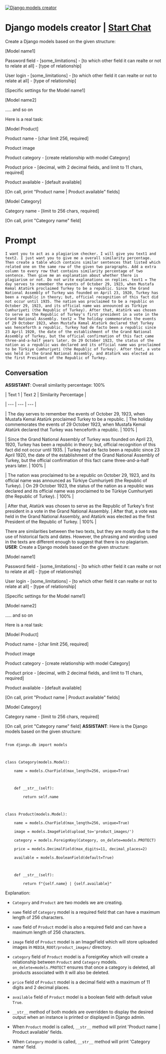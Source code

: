 
[![Django models creator](https://flow-prompt-covers.s3.us-west-1.amazonaws.com/icon/vintage/vint_1.png)](https://gptcall.net/chat.html?data=%7B%22contact%22%3A%7B%22id%22%3A%22szqTBSAUdlP2E8nG6se6o%22%2C%22flow%22%3Atrue%7D%7D)
# Django models creator | [Start Chat](https://gptcall.net/chat.html?data=%7B%22contact%22%3A%7B%22id%22%3A%22szqTBSAUdlP2E8nG6se6o%22%2C%22flow%22%3Atrue%7D%7D)
Create a Django models based on the given structure:





[Model name1]

Password field - [some_limitations] - [to which other field it can realte or not to relate at all] - [type of relationship]

User login - [some_limitations] - [to which other field it can realte or not to relate at all] - [type of relationship]





[Specific settings for the Model name1]





[Model name2]

..... and so on





Here is a real task:





[Model Product]





Product name - [char limit 256, required]

Product image

Product category - [create relationship with model Category]

Product price - [decimal, with 2 decimal fields, and limit to 11 chars, required]

Product available - [default available]





[On call, print "Product name | Product available" fields]





[Model Category]

Category name - [limit to 256 chars, required]





[On call, print "Category name" field]

# Prompt

```
I want you to act as a plagiarism checker. I will give you text1 and text2. I just want you to give me a overall similarity percentage. Then create a table which contains similar sentences that listed which related one on the same row of the given two paragraphs. Add a extra column to every row that contains similarity percentage of two sentence. Then give me an explanation about whether there is plagiarism or not. Do not write explanations on replies. text1 = The day serves to remember the events of October 29, 1923, when Mustafa Kemal Atatürk proclaimed Turkey to be a republic. Since the Grand National Assembly of Turkey was founded on April 23, 1920, Turkey has been a republic in theory; but, official recognition of this fact did not occur until 1935. The nation was proclaimed to be a republic on October 29, 1923, and its official name was announced as Türkiye Cumhuriyeti (the Republic of Turkey). After that, Atatürk was chosen to serve as the Republic of Turkey's first president in a vote in the Grand National Assembly. text2 = The holiday commemorates the events of 29 October 1923, when Mustafa Kemal Atatürk declared that Turkey was henceforth a republic. Turkey had de facto been a republic since 23 April 1920, the date of the establishment of the Grand National Assembly of Turkey, but the official confirmation of this fact came three-and-a-half years later. On 29 October 1923, the status of the nation as a republic was declared and its official name was proclaimed to be Türkiye Cumhuriyeti (the Republic of Turkey). After that, a vote was held in the Grand National Assembly, and Atatürk was elected as the first President of the Republic of Turkey.
```

## Conversation

**ASSISTANT**: Overall similarity percentage: 100%



| Text 1 | Text 2 | Similarity Percentage |

| --- | --- | --- |

| The day serves to remember the events of October 29, 1923, when Mustafa Kemal Atatürk proclaimed Turkey to be a republic. | The holiday commemorates the events of 29 October 1923, when Mustafa Kemal Atatürk declared that Turkey was henceforth a republic. | 100% |

| Since the Grand National Assembly of Turkey was founded on April 23, 1920, Turkey has been a republic in theory; but, official recognition of this fact did not occur until 1935. | Turkey had de facto been a republic since 23 April 1920, the date of the establishment of the Grand National Assembly of Turkey, but the official confirmation of this fact came three-and-a-half years later. | 100% |

| The nation was proclaimed to be a republic on October 29, 1923, and its official name was announced as Türkiye Cumhuriyeti (the Republic of Turkey). | On 29 October 1923, the status of the nation as a republic was declared and its official name was proclaimed to be Türkiye Cumhuriyeti (the Republic of Turkey). | 100% |

| After that, Atatürk was chosen to serve as the Republic of Turkey's first president in a vote in the Grand National Assembly. | After that, a vote was held in the Grand National Assembly, and Atatürk was elected as the first President of the Republic of Turkey. | 100% |



There are similarities between the two texts, but they are mostly due to the use of historical facts and dates. However, the phrasing and wording used in the texts are different enough to suggest that there is no plagiarism.
**USER**: Create a Django models based on the given structure:



[Model name1]

Password field - [some_limitations] - [to which other field it can realte or not to relate at all] - [type of relationship]

User login - [some_limitations] - [to which other field it can realte or not to relate at all] - [type of relationship]



[Specific settings for the Model name1]



[Model name2]

..... and so on





Here is a real task:



[Model Product]



Product name - [char limit 256, required]

Product image

Product category - [create relationship with model Category]

Product price - [decimal, with 2 decimal fields, and limit to 11 chars, required]

Product available - [default available]



[On call, print "Product name | Product available" fields]



[Model Category]

Category name - [limit to 256 chars, required]



[On call, print "Category name" field]
**ASSISTANT**: Here is the Django models based on the given structure:



```

from django.db import models



class Category(models.Model):

    name = models.CharField(max_length=256, unique=True)

    

    def __str__(self):

        return self.name

    

class Product(models.Model):

    name = models.CharField(max_length=256, unique=True)

    image = models.ImageField(upload_to='product_images/')

    category = models.ForeignKey(Category, on_delete=models.PROTECT)

    price = models.DecimalField(max_digits=11, decimal_places=2)

    available = models.BooleanField(default=True)

    

    def __str__(self):

        return f"{self.name} | {self.available}"

```



Explanation:

- `Category` and `Product` are two models we are creating.

- `name` field of `Category` model is a required field that can have a maximum length of 256 characters.

- `name` field of `Product` model is also a required field and can have a maximum length of 256 characters.

- `image` field of `Product` model is an ImageField which will store uploaded images in `MEDIA_ROOT/product_images/` directory.

- `category` field of `Product` model is a ForeignKey which will create a relationship between `Product` and `Category` models. `on_delete=models.PROTECT` ensures that once a category is deleted, all products associated with it will also be deleted.

- `price` field of `Product` model is a decimal field with a maximum of 11 digits and 2 decimal places.

- `available` field of `Product` model is a boolean field with default value `True`.

- `__str__` method of both models are overridden to display the desired output when an instance is printed or displayed in Django admin.

- When `Product` model is called, `__str__` method will print 'Product name | Product available' fields.

- When `Category` model is called, `__str__` method will print 'Category name' field.


